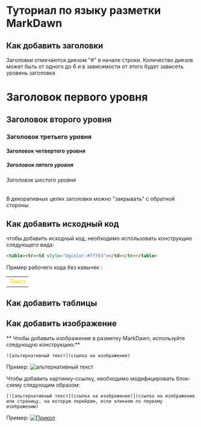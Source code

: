 # Туториал по языку разметки MarkDawn

## Как добавить заголовки

Заголовки отмечаются диезом "#" в начале строки. Количество диезов может быть от одного до 6 и в зависимости от этого будет зависеть уровень заголовка

# Заголовок первого уровня
## Заголовок второго уровня
### Заголовок третьего уровня
#### Заголовок четвертого уровня
##### Заголовок пятого уровня
###### Заголовок шестого уровня

В декоративных целях заголовки можно "закрывать" с обратной стороны.

## Как добавить исходный код

чтобы добавить исходный код, необходимо использовать конструкцию следующего вида:
```html
<table><tr><td style="bgcolor:#ff783"></td></tr></table>
```
Пример рабочего кода без кавычек :
<table><tr><td style="color:#FFD700">Текст</td></tr></table>

## Как добавить таблицы

## Как добавить изображение

** Чтобы добавить изображение в разметку MarkDawn, используйте следующую конструкцию:**
```
![альтернативный текст](ссылка на изображение)
```
Пример:
![альтернативный текст](https://i.pinimg.com/736x/c5/6b/2f/c56b2f4c9309457ee52b4278b0792bda--dandelion-wine-my-childhood.jpg)

Чтобы добавить картинку-ссылку, необходимо модифицировать блок-схему следующим образом:

```
[![альтернативный текст](ссылка на изображение)](ссылка на изображение или страницу, на которую перейдем, если кликнем по первому изображению)
```

Пример:
[![Прикол](https://i.ytimg.com/vi/P5e7TRv7JRE/maxresdefault.jpg)](https://www.youtube.com/watch?v=dQw4w9WgXcQ)